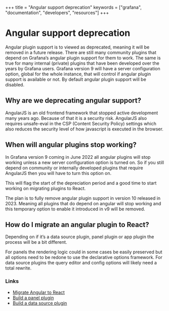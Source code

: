 +++
title = "Angular support deprecation"
keywords = ["grafana", "documentation", "developers", "resources"]
+++

# Angular support deprecation

Angular plugin support is to viewed as deprecated, meaning it will be removed in a future release. There are still many community plugins that depend on Grafana’s angular plugin support for them to work. The same is true for many internal (private) plugins that have been developed over the years by Grafana users. Grafana version 9 will have a server configuration option, global for the whole instance, that will control if angular plugin support is available or not. By default angular plugin support will be disabled.

## Why are we deprecating angular support?

AngularJS is an old frontend framework that stopped active development many years ago. Because of that it is a security risk. AngularJS also requires unsafe-eval in the CSP (Content Security Policy) settings which also reduces the security level of how javascript is executed in the browser.

## When will angular plugins stop working?

In Grafana version 9 coming in June 2022 all angular plugins will stop working unless a new server configuration option is turned on. So if you still depend on community or internally developed plugins that require AngularJS then you will have to turn this option on.

This will flag the start of the depreciation period and a good time to start working on migrating plugins to React.

The plan is to fully remove angular plugin support in version 10 released in 2023. Meaning all plugins that do depend on angular will stop working and this temporary option to enable it introduced in v9 will be removed.

## How do I migrate an angular plugin to React?

Depending on if it’s a data source plugin, panel plugin or app plugin the process will be a bit different.

For panels the rendering logic could in some cases be easily preserved but all options need to be redone to use the declarative options framework. For data source plugins the query editor and config options will likely need a total rewrite.

### Links

- [Migrate Angular to React](https://grafana.com/docs/grafana/latest/developers/plugins/migration-guide/#migrate-a-plugin-from-angular-to-react)
- [Build a panel plugin](https://grafana.com/tutorials/build-a-panel-plugin/)
- [Build a data source plugin](https://grafana.com/tutorials/build-a-data-source-plugin/)
